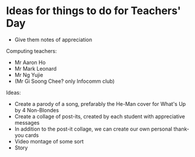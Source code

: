 # Ideas for things to do for Teachers' Day
- Give them notes of appreciation

Computing teachers:
- Mr Aaron Ho
- Mr Mark Leonard
- Mr Ng Yujie
- (Mr Gi Soong Chee? only Infocomm club)

Ideas:
- Create a parody of a song, prefarably the He-Man cover for What's Up by 4 Non-Blondes
- Create a collage of post-its, created by each student with appreciative messages
- In addition to the post-it collage, we can create our own personal thank-you cards
- Video montage of some sort
- Story 
